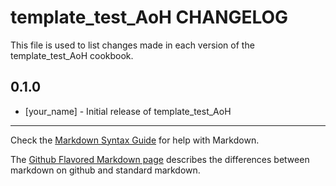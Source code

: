 template_test_AoH CHANGELOG
===========================

This file is used to list changes made in each version of the template_test_AoH cookbook.

0.1.0
-----
- [your_name] - Initial release of template_test_AoH

- - -
Check the [Markdown Syntax Guide](http://daringfireball.net/projects/markdown/syntax) for help with Markdown.

The [Github Flavored Markdown page](http://github.github.com/github-flavored-markdown/) describes the differences between markdown on github and standard markdown.
